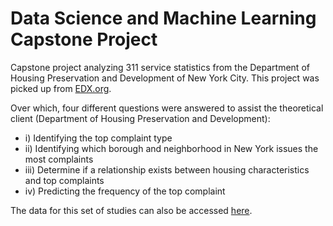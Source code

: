 # Data Science and Machine Learning Capstone Project
Capstone project analyzing 311 service statistics from the Department of Housing Preservation and Development of New York City.
This project was picked up from [EDX.org](https://www.edx.org/course/data-science-and-machine-learning-capstone-project).

Over which, four different questions were answered to assist the theoretical client (Department of Housing Preservation and Development):
*  i) Identifying the top complaint type
*  ii) Identifying which borough and neighborhood in New York issues the most complaints
*  iii) Determine if a relationship exists between housing characteristics and top complaints
*  iv) Predicting the frequency of the top complaint

The data for this set of studies can also be accessed [here](https://data.cityofnewyork.us/Social-Services/311-Service-Requests-from-2010-to-Present/erm2-nwe9).
